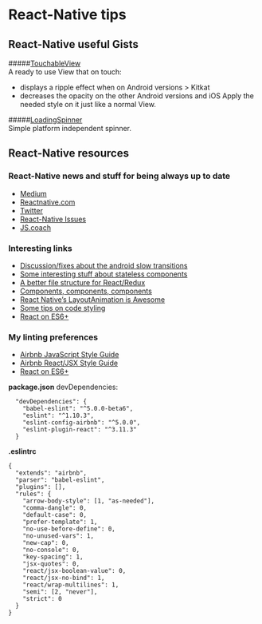 # React-Native tips

## React-Native useful Gists
#####[TouchableView](https://gist.github.com/mmazzarolo/4d223de6787b9a57ce4b)  
A ready to use View that on touch:
- displays a ripple effect when on Android versions > Kitkat
- decreases the opacity on the other Android versions and iOS
Apply the needed style on it just like a normal View.  

#####[LoadingSpinner](https://gist.github.com/mmazzarolo/4d223de6787b9a57ce4b)  
Simple platform independent spinner.

## React-Native resources
### React-Native news and stuff for being always up to date
- [Medium](https://medium.com/tag/react-native/latest)   
- [Reactnative.com](http://www.reactnative.com/)
- [Twitter](https://twitter.com/hashtag/reactnative) 
- [React-Native Issues](https://github.com/facebook/react-native/issues)
- [JS.coach](https://js.coach/react-native) 

### Interesting links
- [Discussion/fixes about the android slow transitions](https://github.com/facebook/react-native/issues/3049)
- [Some interesting stuff about stateless components](https://medium.com/@joshblack/stateless-components-in-react-0-14-f9798f8b992d#.shdm8klow)
- [A better file structure for React/Redux](http://marmelab.com/blog/2015/12/17/react-directory-structure.html)
- [Components, components, components](https://js.coach/react-native)
- [React Native’s LayoutAnimation is Awesome](https://medium.com/@Jpoliachik/react-native-s-layoutanimation-is-awesome-4a4d317afd3e?source=tags---)
- [Some tips on code styling](https://medium.com/the-exponent-log/coding-apps-with-react-native-at-exponent-7a5922da27bf#.q974ztlmb)
- [React on ES6+](https://babeljs.io/blog/2015/06/07/react-on-es6-plus)

### My linting preferences
- [Airbnb JavaScript Style Guide](https://github.com/airbnb/javascript)   
- [Airbnb React/JSX Style Guide](https://github.com/airbnb/javascript/tree/master/react)
- [React on ES6+](http://babeljs.io/blog/2015/06/07/react-on-es6-plus/)


**package.json** devDependencies:
```
  "devDependencies": {
    "babel-eslint": "^5.0.0-beta6",
    "eslint": "^1.10.3",
    "eslint-config-airbnb": "^5.0.0",
    "eslint-plugin-react": "^3.11.3"
  }
```

**.eslintrc**
```
{
  "extends": "airbnb",
  "parser": "babel-eslint",
  "plugins": [],
  "rules": {
    "arrow-body-style": [1, "as-needed"],
    "comma-dangle": 0,
    "default-case": 0,
    "prefer-template": 1,
    "no-use-before-define": 0,
    "no-unused-vars": 1,
    "new-cap": 0,
    "no-console": 0,
    "key-spacing": 1,
    "jsx-quotes": 0,
    "react/jsx-boolean-value": 0,
    "react/jsx-no-bind": 1,
    "react/wrap-multilines": 1,
    "semi": [2, "never"],
    "strict": 0
  }
}
```

